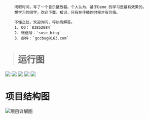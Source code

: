 
####  
```
	闲暇时间，写了一个音乐播放器。个人认为，基于Demo 的学习是最有效果的。
	想学习的同学，欢迎下载。知识，只有在传播的时候才有价值。

	不懂之处，欢迎询问，将热情解答。
	1. QQ：`83852084`
	2. 微信号：`suse_bing`
	3. 邮件：`gccbug@163.com`
```

> # 运行图
 

![](http://images2015.cnblogs.com/blog/495676/201701/495676-20170118172936218-1063862810.png)
![](http://images2015.cnblogs.com/blog/495676/201701/495676-20170118172947781-281175893.png)
![](http://images2015.cnblogs.com/blog/495676/201701/495676-20170118173002890-38403665.png)
![](http://images2015.cnblogs.com/blog/495676/201701/495676-20170118173016859-511819379.png)
![](http://images2015.cnblogs.com/blog/495676/201701/495676-20170118173034312-180083390.png)


# 项目结构图
![项目详解图](http://images2015.cnblogs.com/blog/495676/201701/495676-20170118172346703-1383990152.png)
